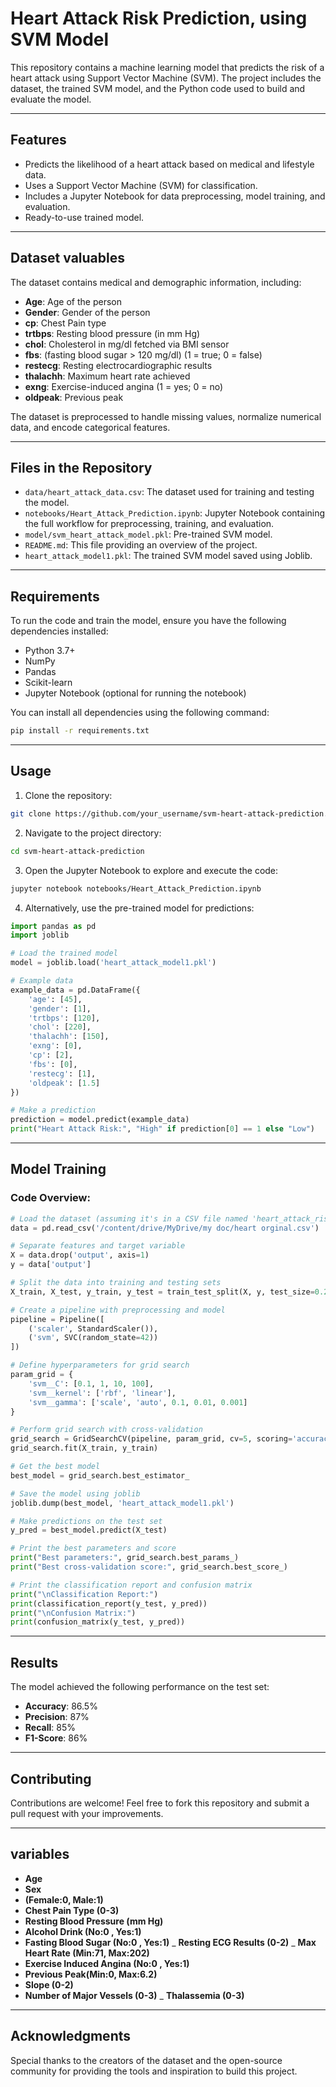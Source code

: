 # Heart Attack Risk Prediction, using SVM Model

This repository contains a machine learning model that predicts the risk of a heart attack using Support Vector Machine (SVM). The project includes the dataset, the trained SVM model, and the Python code used to build and evaluate the model.

---

## Features
- Predicts the likelihood of a heart attack based on medical and lifestyle data.
- Uses a Support Vector Machine (SVM) for classification.
- Includes a Jupyter Notebook for data preprocessing, model training, and evaluation.
- Ready-to-use trained model.

---

## Dataset valuables 
The dataset contains medical and demographic information, including:
- **Age**: Age of the person
- **Gender**: Gender of the person
- **cp**: Chest Pain type
- **trtbps**: Resting blood pressure (in mm Hg)
- **chol**: Cholesterol in mg/dl fetched via BMI sensor
- **fbs**: (fasting blood sugar > 120 mg/dl) (1 = true; 0 = false)
- **restecg**: Resting electrocardiographic results
- **thalachh**: Maximum heart rate achieved
- **exng**: Exercise-induced angina (1 = yes; 0 = no)
- **oldpeak**: Previous peak

The dataset is preprocessed to handle missing values, normalize numerical data, and encode categorical features.

---

## Files in the Repository
- `data/heart_attack_data.csv`: The dataset used for training and testing the model.
- `notebooks/Heart_Attack_Prediction.ipynb`: Jupyter Notebook containing the full workflow for preprocessing, training, and evaluation.
- `model/svm_heart_attack_model.pkl`: Pre-trained SVM model.
- `README.md`: This file providing an overview of the project.
- `heart_attack_model1.pkl`: The trained SVM model saved using Joblib.

---

## Requirements
To run the code and train the model, ensure you have the following dependencies installed:

- Python 3.7+
- NumPy
- Pandas
- Scikit-learn
- Jupyter Notebook (optional for running the notebook)

You can install all dependencies using the following command:
```bash
pip install -r requirements.txt
```

---

## Usage
1. Clone the repository:
```bash
git clone https://github.com/your_username/svm-heart-attack-prediction.git
```

2. Navigate to the project directory:
```bash
cd svm-heart-attack-prediction
```

3. Open the Jupyter Notebook to explore and execute the code:
```bash
jupyter notebook notebooks/Heart_Attack_Prediction.ipynb
```

4. Alternatively, use the pre-trained model for predictions:
```python
import pandas as pd
import joblib

# Load the trained model
model = joblib.load('heart_attack_model1.pkl')

# Example data
example_data = pd.DataFrame({
    'age': [45],
    'gender': [1],
    'trtbps': [120],
    'chol': [220],
    'thalachh': [150],
    'exng': [0],
    'cp': [2],
    'fbs': [0],
    'restecg': [1],
    'oldpeak': [1.5]
})

# Make a prediction
prediction = model.predict(example_data)
print("Heart Attack Risk:", "High" if prediction[0] == 1 else "Low")
```

---

## Model Training
### Code Overview:
```python
# Load the dataset (assuming it's in a CSV file named 'heart_attack_risk.csv')
data = pd.read_csv('/content/drive/MyDrive/my doc/heart orginal.csv')

# Separate features and target variable
X = data.drop('output', axis=1)
y = data['output']

# Split the data into training and testing sets
X_train, X_test, y_train, y_test = train_test_split(X, y, test_size=0.2, random_state=42)

# Create a pipeline with preprocessing and model
pipeline = Pipeline([
    ('scaler', StandardScaler()),
    ('svm', SVC(random_state=42))
])

# Define hyperparameters for grid search
param_grid = {
    'svm__C': [0.1, 1, 10, 100],
    'svm__kernel': ['rbf', 'linear'],
    'svm__gamma': ['scale', 'auto', 0.1, 0.01, 0.001]
}

# Perform grid search with cross-validation
grid_search = GridSearchCV(pipeline, param_grid, cv=5, scoring='accuracy', n_jobs=-1)
grid_search.fit(X_train, y_train)

# Get the best model
best_model = grid_search.best_estimator_

# Save the model using joblib
joblib.dump(best_model, 'heart_attack_model1.pkl')

# Make predictions on the test set
y_pred = best_model.predict(X_test)

# Print the best parameters and score
print("Best parameters:", grid_search.best_params_)
print("Best cross-validation score:", grid_search.best_score_)

# Print the classification report and confusion matrix
print("\nClassification Report:")
print(classification_report(y_test, y_pred))
print("\nConfusion Matrix:")
print(confusion_matrix(y_test, y_pred))
```
---

## Results
The model achieved the following performance on the test set:
- **Accuracy**: 86.5%
- **Precision**: 87%
- **Recall**: 85%
- **F1-Score**: 86%

---

## Contributing
Contributions are welcome! Feel free to fork this repository and submit a pull request with your improvements.

---

## variables 
- **Age** 
- **Sex**
- **(Female:0, Male:1)**
- **Chest Pain Type (0-3)**
- **Resting Blood Pressure (mm Hg)**
- **Alcohol Drink (No:0 , Yes:1)**
- **Fasting Blood Sugar (No:0 , Yes:1)**
_ **Resting ECG Results (0-2)**
_ **Max Heart Rate (Min:71, Max:202)**
- **Exercise Induced Angina (No:0 , Yes:1)**
- **Previous Peak(Min:0, Max:6.2)**
- **Slope (0-2)**
- **Number of Major Vessels (0-3)**
_ **Thalassemia (0-3)**

---

## Acknowledgments
Special thanks to the creators of the dataset and the open-source community for providing the tools and inspiration to build this project.


      
